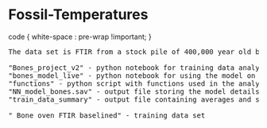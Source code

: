 # Fossil-Temperatures
code {
  white-space : pre-wrap !important;
}
<pre>
The data set is FTIR from a stock pile of 400,000 year old bison bones thought to have been killed by early humans. We are trying to understand the eating habbits of early humans and whether or not they were cooking meat at this time and to what temperatures.

"Bones_project_v2" - python notebook for training data analysis and model training
"bones_model_live" - python notebook for using the model on out of sample data sets
"functions" - python script with functions used in the analysis and feature calculation
"NN_model_bones.sav" - output file storing the model details (Don't need to do anything with this and is created with any new model)
"train_data_summary" - output file containing averages and standard dev etc... of the training data set. (also don't need to modify) 

" Bone oven FTIR baselined" - training data set
</pre>

